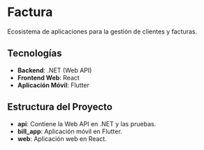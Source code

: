 # Factura
  Ecosistema de aplicaciones para la gestión de clientes y facturas.

## Tecnologías
- **Backend**: .NET (Web API)
- **Frontend Web**: React
- **Aplicación Móvil**: Flutter

## Estructura del Proyecto
- **api**: Contiene la Web API en .NET y las pruebas.
- **bill_app**: Aplicación móvil en Flutter.
- **web**: Aplicación web en React.
